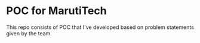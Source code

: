 # POC for MarutiTech

This repo consists of POC that I've developed based on problem statements given by the team.
